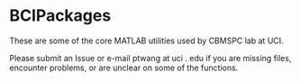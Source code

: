 # BCIPackages

These are some of the core MATLAB utilities used by CBMSPC lab at UCI.

Please submit an Issue or e-mail ptwang at uci . edu if you are missing files, encounter problems, or are unclear on some of the functions.
